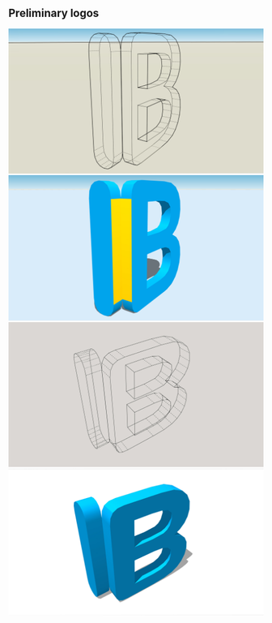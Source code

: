 ## Preliminary logos
![](images/2678260078-2.jpg)
![](images/1422768797-1.jpg)
![](images/1404539453-4.jpg)
![](images/658936020-3.jpg)